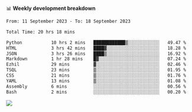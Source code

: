 📊 **Weekly development breakdown**
<!--START_SECTION:waka-->

```txt
From: 11 September 2023 - To: 18 September 2023

Total Time: 20 hrs 18 mins

Python           10 hrs 2 mins   ████████████▒░░░░░░░░░░░░   49.47 %
HTML             3 hrs 42 mins   ████▓░░░░░░░░░░░░░░░░░░░░   18.28 %
JSON             3 hrs 26 mins   ████▒░░░░░░░░░░░░░░░░░░░░   16.92 %
Markdown         1 hr 28 mins    █▓░░░░░░░░░░░░░░░░░░░░░░░   07.24 %
Ezhil            29 mins         ▓░░░░░░░░░░░░░░░░░░░░░░░░   02.46 %
TSQL             23 mins         ▒░░░░░░░░░░░░░░░░░░░░░░░░   01.95 %
CSS              21 mins         ▒░░░░░░░░░░░░░░░░░░░░░░░░   01.76 %
YAML             13 mins         ▒░░░░░░░░░░░░░░░░░░░░░░░░   01.08 %
Assembly         6 mins          ░░░░░░░░░░░░░░░░░░░░░░░░░   00.56 %
Bash             2 mins          ░░░░░░░░░░░░░░░░░░░░░░░░░   00.20 %
```

<!--END_SECTION:waka-->
![](https://komarev.com/ghpvc/?username=callanwu)
